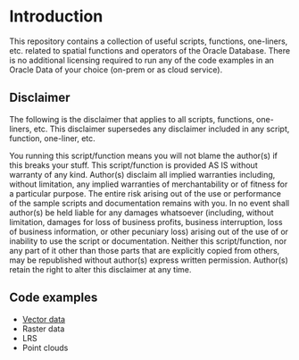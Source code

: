 # Introduction

This repository contains a collection of useful scripts, functions, one-liners, etc. related to spatial functions and operators of the Oracle Database.
There is no additional licensing required to run any of the code examples in an Oracle Data of your choice (on-prem or as cloud service).

## Disclaimer

The following is the disclaimer that applies to all scripts, functions, one-liners, etc. This disclaimer supersedes any disclaimer included in any script, function, one-liner, etc.

You running this script/function means you will not blame the author(s) if this breaks your stuff. This script/function is provided AS IS without warranty of any kind. Author(s) disclaim all implied warranties including, without limitation, any implied warranties of merchantability or of fitness for a particular purpose. The entire risk arising out of the use or performance of the sample scripts and documentation remains with you. In no event shall author(s) be held liable for any damages whatsoever (including, without limitation, damages for loss of business profits, business interruption, loss of business information, or other pecuniary loss) arising out of the use of or inability to use the script or documentation. Neither this script/function, nor any part of it other than those parts that are explicitly copied from others, may be republished without author(s) express written permission. Author(s) retain the right to alter this disclaimer at any time.

## Code examples

* [Vector data](https://github.com/karinpatenge/spatial-scripts/tree/main/Vector%20data)
* Raster data
* LRS
* Point clouds
